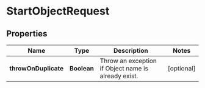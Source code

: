 

# StartObjectRequest


## Properties

| Name | Type | Description | Notes |
|------------ | ------------- | ------------- | -------------|
|**throwOnDuplicate** | **Boolean** | Throw an exception if Object name is already exist. |  [optional] |



